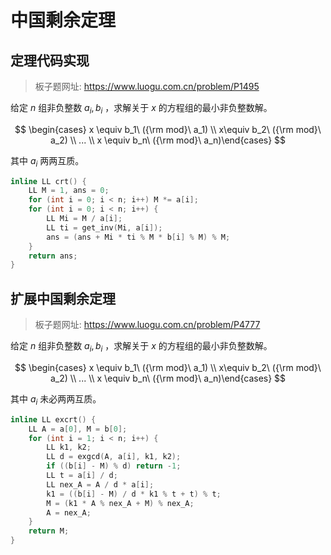 # 中国剩余定理

## 定理代码实现

> 板子题网址: https://www.luogu.com.cn/problem/P1495

给定  $n$ 组非负整数  $a_i, b_i$ ，求解关于  $x$ 的方程组的最小非负整数解。

$$
\begin{cases} x \equiv b_1\ ({\rm mod}\ a_1) \\ x\equiv b_2\ ({\rm mod}\ a_2) \\ ... \\ x \equiv b_n\ ({\rm mod}\ a_n)\end{cases}
$$

其中 $a_i$ 两两互质。

```cpp
inline LL crt() {
    LL M = 1, ans = 0;
    for (int i = 0; i < n; i++) M *= a[i];
    for (int i = 0; i < n; i++) {
        LL Mi = M / a[i];
        LL ti = get_inv(Mi, a[i]);
        ans = (ans + Mi * ti % M * b[i] % M) % M;
    }
    return ans;
}
```

## 扩展中国剩余定理

> 板子题网址: https://www.luogu.com.cn/problem/P4777

给定  $n$ 组非负整数  $a_i, b_i$ ，求解关于  $x$ 的方程组的最小非负整数解。

$$
\begin{cases} x \equiv b_1\ ({\rm mod}\ a_1) \\ x\equiv b_2\ ({\rm mod}\ a_2) \\ ... \\ x \equiv b_n\ ({\rm mod}\ a_n)\end{cases}
$$

其中 $a_i$ 未必两两互质。

```cpp
inline LL excrt() {
    LL A = a[0], M = b[0];
    for (int i = 1; i < n; i++) {
        LL k1, k2;
        LL d = exgcd(A, a[i], k1, k2);
        if ((b[i] - M) % d) return -1;
        LL t = a[i] / d;
        LL nex_A = A / d * a[i];
        k1 = ((b[i] - M) / d * k1 % t + t) % t;
        M = (k1 * A % nex_A + M) % nex_A;
        A = nex_A;
    }
    return M;
}
```
